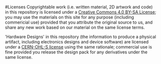 #Licenses
Copyrightable work (i.e. written material, 2D artwork and code) in this repository is licensed under a [Creative Commons 4.0 BY-SA License](https://creativecommons.org/licenses/by-sa/4.0/); you may use the materials on this site for any purpose (including commericial use) provided that you attribute the original source to us, and share any new work based on our material on the same license terms.

'Hardware Designs' in this repository (the information to produce a physical artifact, including electronics designs and device software) are licensed under a [CERN-OHL-S license](https://ohwr.org/project/cernohl/wikis/Documents/CERN-OHL-version-2) using the same rationale; commercial use is fine provided you release the design pack for any derivatives under the same license. 